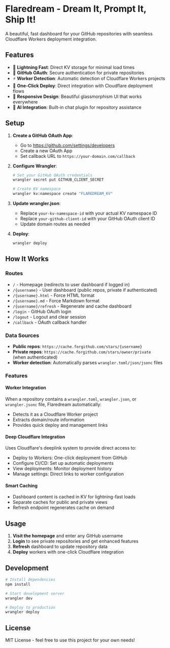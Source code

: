 # Flaredream - Dream It, Prompt It, Ship It!

A beautiful, fast dashboard for your GitHub repositories with seamless Cloudflare Workers deployment integration.

## Features

- 🚀 **Lightning Fast**: Direct KV storage for minimal load times
- 🔐 **GitHub OAuth**: Secure authentication for private repositories
- ⚡ **Worker Detection**: Automatic detection of Cloudflare Workers projects
- 🎯 **One-Click Deploy**: Direct integration with Cloudflare deployment flows
- 📱 **Responsive Design**: Beautiful glassmorphism UI that works everywhere
- 🤖 **AI Integration**: Built-in chat plugin for repository assistance

## Setup

1. **Create a GitHub OAuth App**:
   - Go to https://github.com/settings/developers
   - Create a new OAuth App
   - Set callback URL to `https://your-domain.com/callback`

2. **Configure Wrangler**:
   ```bash
   # Set your GitHub OAuth credentials
   wrangler secret put GITHUB_CLIENT_SECRET
   
   # Create KV namespace
   wrangler kv:namespace create "FLAREDREAM_KV"
   ```

3. **Update wrangler.json**:
   - Replace `your-kv-namespace-id` with your actual KV namespace ID
   - Replace `your-github-client-id` with your GitHub OAuth client ID
   - Update domain routes as needed

4. **Deploy**:
   ```bash
   wrangler deploy
   ```

## How It Works

### Routes

- `/` - Homepage (redirects to user dashboard if logged in)
- `/{username}` - User dashboard (public repos, private if authenticated)
- `/{username}.html` - Force HTML format
- `/{username}.md` - Force Markdown format  
- `/{username}/refresh` - Regenerate and cache dashboard
- `/login` - GitHub OAuth login
- `/logout` - Logout and clear session
- `/callback` - OAuth callback handler

### Data Sources

- **Public repos**: `https://cache.forgithub.com/stars/{username}`
- **Private repos**: `https://cache.forgithub.com/stars/owner/private` (when authenticated)
- **Worker detection**: Automatically parses `wrangler.toml/json/jsonc` files

### Features

#### Worker Integration
When a repository contains a `wrangler.toml`, `wrangler.json`, or `wrangler.jsonc` file, Flaredream automatically:
- Detects it as a Cloudflare Worker project
- Extracts domain/route information
- Provides quick deploy and management links

#### Deep Cloudflare Integration
Uses Cloudflare's deeplink system to provide direct access to:
- Deploy to Workers: One-click deployment from GitHub
- Configure CI/CD: Set up automatic deployments
- View deployments: Monitor deployment history
- Manage settings: Direct links to worker configuration

#### Smart Caching
- Dashboard content is cached in KV for lightning-fast loads
- Separate caches for public and private views
- Refresh endpoint regenerates cache on demand

## Usage

1. **Visit the homepage** and enter any GitHub username
2. **Login** to see private repositories and get enhanced features
3. **Refresh** dashboard to update repository data
4. **Deploy** workers with one-click Cloudflare integration

## Development

```bash
# Install dependencies
npm install

# Start development server
wrangler dev

# Deploy to production
wrangler deploy
```

## License

MIT License - feel free to use this project for your own needs!